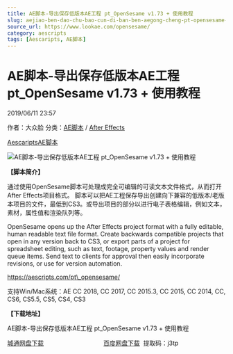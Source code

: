 ```yaml
---
title: AE脚本-导出保存低版本AE工程 pt_OpenSesame v1.73 + 使用教程
slug: aejiao-ben-dao-chu-bao-cun-di-ban-ben-aegong-cheng-pt-opensesame-v1-73-shi-yong-jiao-cheng
source_url: https://www.lookae.com/opensesame/
category: aescripts
tags: [Aescaripts, AE脚本]
---
```

# AE脚本-导出保存低版本AE工程 pt\_OpenSesame v1.73 + 使用教程

2019/06/11 23:57

作者：大众脸
分类：[AE脚本](https://www.lookae.com/after-effects/aescripts/) / [After Effects](https://www.lookae.com/after-effects/)

[Aescaripts](https://www.lookae.com/tag/aescaripts/)[AE脚本](https://www.lookae.com/tag/ae%e8%84%9a%e6%9c%ac/)

![AE脚本-导出保存低版本AE工程 pt_OpenSesame v1.73 + 使用教程](https://www.lookae.com/wp-content/uploads/2019/06/OpenSesame.jpg "AE脚本-导出保存低版本AE工程 pt_OpenSesame v1.73 + 使用教程-LookAE.com")

**【脚本简介】**

通过使用OpenSesame脚本可处理成完全可编辑的可读文本文件格式，从而打开After Effects项目格式。 脚本可以把AE工程保存导出创建向下兼容的低版本/老版本项目的文件，最低到CS3。或导出项目的部分以进行电子表格编辑，例如文本，素材，属性值和渲染队列等。

OpenSesame opens up the After Effects project format with a fully editable, human readable text file format. Create backwards compatible projects that open in any version back to CS3, or export parts of a project for spreadsheet editing, such as text, footage, property values and render queue items. Send text to clients for approval then easily incorporate revisions, or use for version automation.

https://aescripts.com/pt\_opensesame/

支持Win/Mac系统：AE CC 2018, CC 2017, CC 2015.3, CC 2015, CC 2014, CC, CS6, CS5.5, CS5, CS4, CS3

**【下载地址】**

AE脚本-导出保存低版本AE工程 pt\_OpenSesame v1.73 + 使用教程

[城通网盘下载](https://lookae.ctfile.com/fs/680462-382681716)                                   [百度网盘下载](https://pan.baidu.com/s/177VpmiVtwe3NuGrcsdhAuA)  提取码：j3tp
